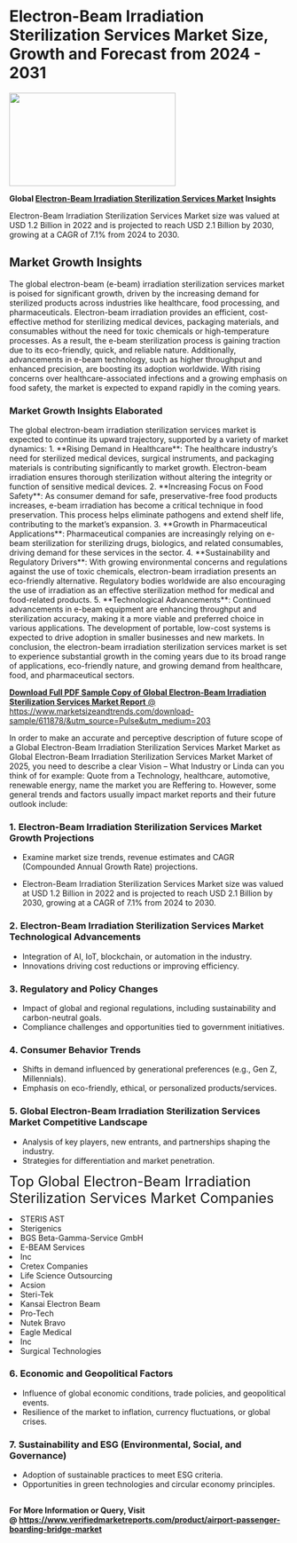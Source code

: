 <H1>Electron-Beam Irradiation Sterilization Services Market Size, Growth and Forecast from 2024 - 2031</H1><img class="aligncenter size-medium wp-image-584254" src="https://thirdeyenews.in/wp-content/uploads/2024/09/Global-Market-Research-300x168.jpeg" alt="" width="300" height="168" /><p><strong>Global&nbsp;<a href="https://www.marketsizeandtrends.com/download-sample/611878/&amp;utm_source=Pulse&amp;utm_medium=203">Electron-Beam Irradiation Sterilization Services Market</a> Insights</strong></p><p>Electron-Beam Irradiation Sterilization Services Market size was valued at USD 1.2 Billion in 2022 and is projected to reach USD 2.1 Billion by 2030, growing at a CAGR of 7.1% from 2024 to 2030.</p><p><h2>Market Growth Insights</h2> The global electron-beam (e-beam) irradiation sterilization services market is poised for significant growth, driven by the increasing demand for sterilized products across industries like healthcare, food processing, and pharmaceuticals. Electron-beam irradiation provides an efficient, cost-effective method for sterilizing medical devices, packaging materials, and consumables without the need for toxic chemicals or high-temperature processes. As a result, the e-beam sterilization process is gaining traction due to its eco-friendly, quick, and reliable nature. Additionally, advancements in e-beam technology, such as higher throughput and enhanced precision, are boosting its adoption worldwide. With rising concerns over healthcare-associated infections and a growing emphasis on food safety, the market is expected to expand rapidly in the coming years. <a href="#"></a> <h3>Market Growth Insights Elaborated</h3> The global electron-beam irradiation sterilization services market is expected to continue its upward trajectory, supported by a variety of market dynamics: 1. **Rising Demand in Healthcare**: The healthcare industry’s need for sterilized medical devices, surgical instruments, and packaging materials is contributing significantly to market growth. Electron-beam irradiation ensures thorough sterilization without altering the integrity or function of sensitive medical devices. 2. **Increasing Focus on Food Safety**: As consumer demand for safe, preservative-free food products increases, e-beam irradiation has become a critical technique in food preservation. This process helps eliminate pathogens and extend shelf life, contributing to the market’s expansion. 3. **Growth in Pharmaceutical Applications**: Pharmaceutical companies are increasingly relying on e-beam sterilization for sterilizing drugs, biologics, and related consumables, driving demand for these services in the sector. 4. **Sustainability and Regulatory Drivers**: With growing environmental concerns and regulations against the use of toxic chemicals, electron-beam irradiation presents an eco-friendly alternative. Regulatory bodies worldwide are also encouraging the use of irradiation as an effective sterilization method for medical and food-related products. 5. **Technological Advancements**: Continued advancements in e-beam equipment are enhancing throughput and sterilization accuracy, making it a more viable and preferred choice in various applications. The development of portable, low-cost systems is expected to drive adoption in smaller businesses and new markets. In conclusion, the electron-beam irradiation sterilization services market is set to experience substantial growth in the coming years due to its broad range of applications, eco-friendly nature, and growing demand from healthcare, food, and pharmaceutical sectors. <a href="#"></p><p><span class=""><strong>Download Full PDF Sample Copy of Global Electron-Beam Irradiation Sterilization Services Market Report</strong> @ <a href="https://www.marketsizeandtrends.com/download-sample/611878/&amp;utm_source=Pulse&amp;utm_medium=203" target="_blank">https://www.marketsizeandtrends.com/download-sample/611878/&amp;utm_source=Pulse&amp;utm_medium=203</a></span></p><p>In order to make an accurate and perceptive description of future scope of a Global&nbsp;Electron-Beam Irradiation Sterilization Services Market Market as Global&nbsp;Electron-Beam Irradiation Sterilization Services Market Market of 2025, you need to describe a clear Vision &ndash; What Industry or Linda can you think of for example: Quote from a Technology, healthcare, automotive, renewable energy, name the market you are Reffering to. However, some general trends and factors usually impact market reports and their future outlook include:</p><h3>1.&nbsp;<strong>Electron-Beam Irradiation Sterilization Services Market Growth Projections</strong></h3><ul><li>Examine market size trends, revenue estimates and CAGR (Compounded Annual Growth Rate) projections.</li><li><p>Electron-Beam Irradiation Sterilization Services Market size was valued at USD 1.2 Billion in 2022 and is projected to reach USD 2.1 Billion by 2030, growing at a CAGR of 7.1% from 2024 to 2030.</p></li></ul><h3>2.&nbsp;<strong>Electron-Beam Irradiation Sterilization Services Market Technological Advancements</strong></h3><ul><li>Integration of AI, IoT, blockchain, or automation in the industry.</li><li>Innovations driving cost reductions or improving efficiency.</li></ul><h3>3.&nbsp;<strong>Regulatory and Policy Changes</strong></h3><ul><li>Impact of global and regional regulations, including sustainability and carbon-neutral goals.</li><li>Compliance challenges and opportunities tied to government initiatives.</li></ul><h3>4.&nbsp;<strong>Consumer Behavior Trends</strong></h3><ul><li>Shifts in demand influenced by generational preferences (e.g., Gen Z, Millennials).</li><li>Emphasis on eco-friendly, ethical, or personalized products/services.</li></ul><h3>5.&nbsp;<strong>Global Electron-Beam Irradiation Sterilization Services Market Competitive Landscape</strong></h3><ul><li>Analysis of key players, new entrants, and partnerships shaping the industry.</li><li>Strategies for differentiation and market penetration.</li></ul><p data-pm-slice="1 1 []"><span style="color: inherit; font-family: inherit; font-size: 25px;">Top Global Electron-Beam Irradiation Sterilization Services Market Companies</span></p><div class="" data-test-id=""><p><li>STERIS AST</li><li> Sterigenics</li><li> BGS Beta-Gamma-Service GmbH</li><li> E-BEAM Services</li><li> Inc</li><li> Cretex Companies</li><li> Life Science Outsourcing</li><li> Acsion</li><li> Steri-Tek</li><li> Kansai Electron Beam</li><li> Pro-Tech</li><li> Nutek Bravo</li><li> Eagle Medical</li><li> Inc</li><li> Surgical Technologies</li></p></div><h3>6.&nbsp;<strong>Economic and Geopolitical Factors</strong></h3><ul><li>Influence of global economic conditions, trade policies, and geopolitical events.</li><li>Resilience of the market to inflation, currency fluctuations, or global crises.</li></ul><h3>7.&nbsp;<strong>Sustainability and ESG (Environmental, Social, and Governance)</strong></h3><ul><li>Adoption of sustainable practices to meet ESG criteria.</li><li>Opportunities in green technologies and circular economy principles.</li></ul><h2><strong style="font-size: 14px;">For More Information or Query, Visit @&nbsp;</strong><a style="background-color: #ffffff; font-size: 14px;" href="https://www.marketsizeandtrends.com/report/electron-beam-irradiation-sterilization-services-market/" target="_blank">https://www.verifiedmarketreports.com/product/airport-passenger-boarding-bridge-market</a></h2>
